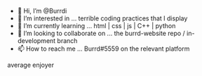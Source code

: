 - 👋 Hi, I’m @Burrdi
- 👀 I’m interested in ... terrible coding practices that I display
- 🌱 I’m currently learning ... html | css | js | C++ | python
- 💞️ I’m looking to collaborate on ... the burrd-website repo / in-development branch
- 📫 How to reach me ... Burrd#5559 on the relevant platform 

average enjoyer 

<!---
Burrdi/Burrdi is a ✨ special ✨ repository because its `README.md` (this file) appears on your GitHub profile.
You can click the Preview link to take a look at your changes.
--->

